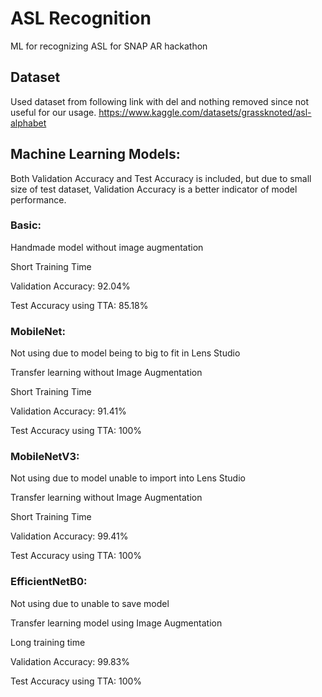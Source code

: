 # ASL Recognition

ML for recognizing ASL for SNAP AR hackathon

## Dataset

Used dataset from following link with del and nothing removed since not useful for our usage.
https://www.kaggle.com/datasets/grassknoted/asl-alphabet

## Machine Learning Models:

Both Validation Accuracy and Test Accuracy is included, but due to small size of test dataset, Validation Accuracy is a better indicator of model performance.

### Basic:

Handmade model without image augmentation

Short Training Time

Validation Accuracy: 92.04%

Test Accuracy using TTA: 85.18%

### MobileNet:

Not using due to model being to big to fit in Lens Studio

Transfer learning without Image Augmentation

Short Training Time

Validation Accuracy: 91.41%

Test Accuracy using TTA: 100%

### MobileNetV3:

Not using due to model unable to import into Lens Studio

Transfer learning without Image Augmentation

Short Training Time

Validation Accuracy: 99.41%

Test Accuracy using TTA: 100%

### EfficientNetB0:

Not using due to unable to save model

Transfer learning model using Image Augmentation

Long training time

Validation Accuracy: 99.83%

Test Accuracy using TTA: 100%
